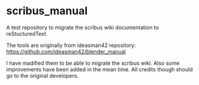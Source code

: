 # scribus_manual
A test repository to migrate the scribus wiki documentation to reStucturedText.

The tools are originally from ideasman42 repository: https://github.com/ideasman42/blender_manual

I have madified them to be able to migrate the scribus wiki. Also some improvements have been added in the mean time. All credits though should go to the original developers.